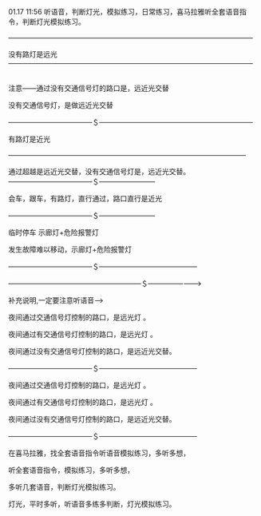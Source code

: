 01.17 11:56
听语音，判断灯光，模拟练习，日常练习，喜马拉雅听全套语音指令，判断灯光模拟练习。

———————————————————————————————————  

没有路灯是远光   
———————————————————————————————————       


注意——通过没有交通信号灯的路口是，远近光交替


没有交通信号灯，是做远近光交替

————————————＄——————————————————————

有路灯是近光


——————————————————————————————————

通过超越是远近光交替，没有交通信号灯是，远近光交替。
————————————＄————————

会车，跟车，有路灯，直行通过，路口直行是近光

————————————＄————————

临时停车 示廊灯+危险报警灯

发生故障难以移动，示廊灯+危险报警灯

————————————＄——————————————



———————————————————＄————————> 


补充说明,一定要注意听语音——>


夜间通过交通信号灯控制的路口，是远光灯 。

夜间通过有交通信号灯控制的路口，是远光灯 。


夜间通过没有交通信号灯控制的路口，是远近光交替。


————————————＄——————————————


夜间通过交通信号灯控制的路口，是远光灯 。


夜间通过有交通信号灯控制的路口，是远光灯 。


夜间通过没有交通信号灯控制的路口，是远近光交替。


————————————＄——————————————



在喜马拉雅，找全套语音指令听语音模拟练习，多听多想，

听全套语音指令，模拟练习，多听多想，

多听几套语音，判断灯光模拟练习。

灯光，平时多听，听语音多练多判断，灯光模拟练习。


